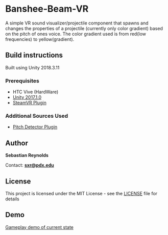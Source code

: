 # Banshee-Beam-VR

A simple VR sound visualizer/projectile component that spawns and changes the properties of a projectile (currently only color gradient) based on the pitch of ones voice. The color gradient used is from red(low frequencies) to yellow(gradient).


## Build instructions
Built using Unity 2018.3.11

### Prerequisites
* HTC Vive (HardWare)
* [Unity 2017.1.0](https://unity3d.com/unity/whats-new/2018.3.11)
* [SteamVR Plugin](https://assetstore.unity.com/packages/templates/systems/steamvr-plugin-32647)

### Additional Sources Used
* [Pitch Detector Plugin](https://github.com/tbriley/PitchDetector)

## Author

**Sebastian Reynolds**

Contact: **sxr@pdx.edu**

## License

This project is licensed under the MIT License - see the [LICENSE](LICENSE) file for details

## Demo
[Gameplay demo of current state](https://www.youtube.com/watch?v=DZXe3aoYR50)

